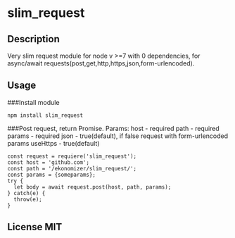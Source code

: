 # slim_request
## Description
Very slim request module for node v >=7 with 0 dependencies, for async/await requests(post,get,http,https,json,form-urlencoded).

## Usage
###Install module
```
npm install slim_request
```
###Post request, return Promise.
Params: 
host - required
path - required
params - required
json - true(default), if false request with form-urlencoded params
useHttps - true(default)

```
const request = requiere('slim_request');
const host = 'github.com';
const path = '/ekonomizer/slim_request/';
const params = {someparams};
try {
  let body = await request.post(host, path, params); 
} catch(e) {
  throw(e);
}
```
## License MIT
